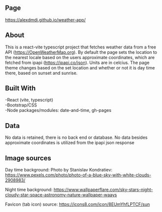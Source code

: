 ## Page
https://alexdmdi.github.io/weather-app/

## About 
This is a react-vite typescript project that fetches weather data from a free API (https://OpenWeatherMap.org). By default the page sets the location
to the nearest locale based on the users approximate coordinates, which are fetched from ipapi (https://ipapi.co/json). Units are in celcius. 
The page theme changes based on the set location and whether or not it is day time there, based on sunset and sunrise.

## Built With
-React (vite, typescript) <br>
-Bootstrap/CSS <br>
-Node packages/modules: date-and-time, gh-pages

## Data
No data is retained, there is no back end or database. 
No data besides approximate coordinates is utilized from the ipapi json response

## Image sources
Day time background:
Photo by Stanislav Kondratiev: https://www.pexels.com/photo/photo-of-a-blue-sky-with-white-clouds-2908983/

Night time background:
https://www.wallpaperflare.com/sky-stars-night-cloudy-star-space-astronomy-nature-wallpaper-waays


Favicon (tab icon) source:
https://icons8.com/icon/8EUmYhfLPTCF/sun
